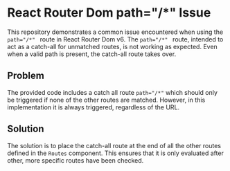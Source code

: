 # React Router Dom path="/*" Issue

This repository demonstrates a common issue encountered when using the `path="/*" ` route in React Router Dom v6.  The `path="/*" ` route, intended to act as a catch-all for unmatched routes, is not working as expected. Even when a valid path is present, the catch-all route takes over.

## Problem

The provided code includes a catch all route `path="/*"` which should only be triggered if none of the other routes are matched.  However, in this implementation it is always triggered, regardless of the URL.

## Solution

The solution is to place the catch-all route at the end of all the other routes defined in the `Routes` component.  This ensures that it is only evaluated after other, more specific routes have been checked.